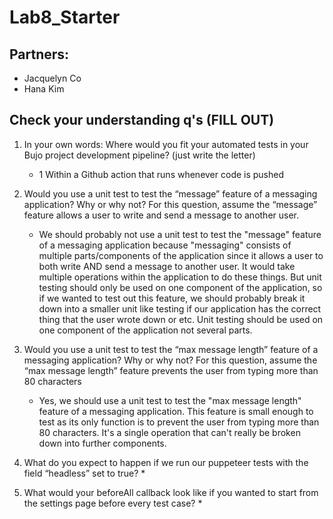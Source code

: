 # Lab8_Starter

## Partners:
* Jacquelyn Co
* Hana Kim

## Check your understanding q's (FILL OUT)
1. In your own words: Where would you fit your automated tests in your Bujo project development pipeline? (just write the letter)
    * 1 Within a Github action that runs whenever code is pushed 

2. Would you use a unit test to test the “message” feature of a messaging application? Why or why not? For this question, assume the “message” feature allows a user to write and send a message to another user.
    * We should probably not use a unit test to test the "message" feature of a messaging application because "messaging" consists of multiple parts/components of the application  since it allows a user to both write AND send a message to another user. It would take multiple operations within the application to do these things. But unit testing should only be used on one component of the application, so if we wanted to test out this feature, we should probably break it down into a smaller unit like testing if our application has the correct thing that the user wrote down or etc. Unit testing should be used on one component of the application not several parts. 

3. Would you use a unit test to test the “max message length” feature of a messaging application? Why or why not? For this question, assume the “max message length” feature prevents the user from typing more than 80 characters
    * Yes, we should use a unit test to test the "max message length" feature of a messaging application. This feature is small enough to test as its only function is to prevent the user from typing more than 80 characters. It's a single operation that can't really be broken down into further components.

4. What do you expect to happen if we run our puppeteer tests with the field “headless” set to true?
    * 

5. What would your beforeAll callback look like if you wanted to start from the settings page before every test case?
    * 
